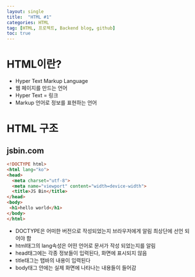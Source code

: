 ```yaml
---
layout: single
title:  "HTML #1"
categories: HTML
tag: [HTML, 프로젝트, Backend blog, github]
toc: true
---
```


# HTML이란?
- Hyper Text Markup Language
- 웹 페이지를 만드는 언어  
- Hyper Text = 링크
- Markup 언어로 정보를 표현하는 언어

# HTML 구조
## jsbin.com
```html
<!DOCTYPE html>
<html lang="ko">
<head>
  <meta charset="utf-8">
  <meta name="viewport" content="width=device-width">
  <title>JS Bin</title>
</head>
<body>
 <h1>hello world</h1>
</body>
</html>
```
- DOCTYPE은 어떠한 버전으로 작성되었는지 브라우저에게 알림 최상단에 선언 되어야 함
- html태그의 lang속성은 어떤 언어로 문서가 작성 되었는지를 알림
- head태그에는 각종 정보들이 입력된다, 화면에 표시되지 않음
- title태그는 탭바의 내용이 입력된다
- body태그 안에는 실제 화면에 나타나는 내용들이 들어감